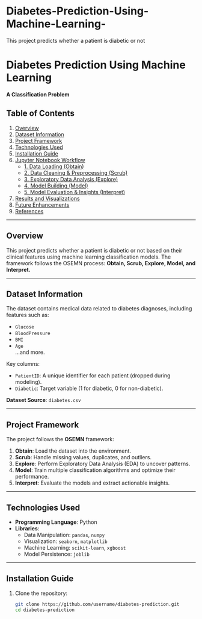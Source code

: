 # Diabetes-Prediction-Using-Machine-Learning-
This project predicts whether a patient is diabetic or not

# Diabetes Prediction Using Machine Learning  
**A Classification Problem**

## Table of Contents
1. [Overview](#overview)  
2. [Dataset Information](#dataset-information)  
3. [Project Framework](#project-framework)  
4. [Technologies Used](#technologies-used)  
5. [Installation Guide](#installation-guide)  
6. [Jupyter Notebook Workflow](#jupyter-notebook-workflow)  
   - [1. Data Loading (Obtain)](#1-data-loading-obtain)  
   - [2. Data Cleaning & Preprocessing (Scrub)](#2-data-cleaning--preprocessing-scrub)  
   - [3. Exploratory Data Analysis (Explore)](#3-exploratory-data-analysis-explore)  
   - [4. Model Building (Model)](#4-model-building-model)  
   - [5. Model Evaluation & Insights (Interpret)](#5-model-evaluation--insights-interpret)  
7. [Results and Visualizations](#results-and-visualizations)  
8. [Future Enhancements](#future-enhancements)  
9. [References](#references)  

---

## Overview
This project predicts whether a patient is diabetic or not based on their clinical features using machine learning classification models. The framework follows the OSEMN process: **Obtain, Scrub, Explore, Model, and Interpret.**

---

## Dataset Information
The dataset contains medical data related to diabetes diagnoses, including features such as:
- `Glucose`
- `BloodPressure`
- `BMI`
- `Age`  
...and more.  

Key columns:  
- `PatientID`: A unique identifier for each patient (dropped during modeling).  
- `Diabetic`: Target variable (1 for diabetic, 0 for non-diabetic).  

**Dataset Source**: `diabetes.csv`  

---

## Project Framework
The project follows the **OSEMN** framework:  
1. **Obtain**: Load the dataset into the environment.  
2. **Scrub**: Handle missing values, duplicates, and outliers.  
3. **Explore**: Perform Exploratory Data Analysis (EDA) to uncover patterns.  
4. **Model**: Train multiple classification algorithms and optimize their performance.  
5. **Interpret**: Evaluate the models and extract actionable insights.  

---

## Technologies Used
- **Programming Language**: Python  
- **Libraries**:  
  - Data Manipulation: `pandas`, `numpy`  
  - Visualization: `seaborn`, `matplotlib`  
  - Machine Learning: `scikit-learn`, `xgboost`  
  - Model Persistence: `joblib`  

---

## Installation Guide
1. Clone the repository:  
   ```bash
   git clone https://github.com/username/diabetes-prediction.git
   cd diabetes-prediction
